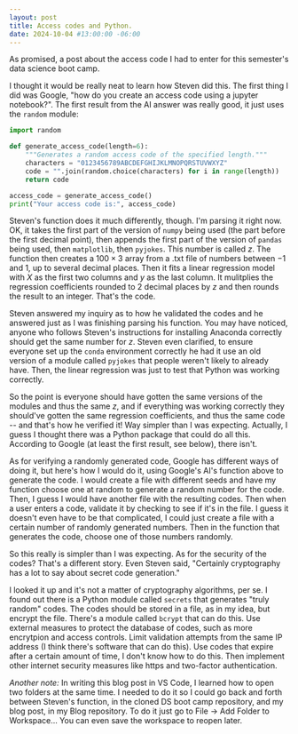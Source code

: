 ```yaml
---
layout: post
title: Access codes and Python.
date: 2024-10-04 #13:00:00 -06:00
---
```

As promised, a post about the access code I had to enter for this semester's data science boot camp.

I thought it would be really neat to learn how Steven did this.  The first thing I did was Google, "how do you create an access code using a jupyter notebook?".  The first result from the AI answer was really good, it just uses the `random` module:

```python
import random

def generate_access_code(length=6):
    """Generates a random access code of the specified length."""
    characters = "0123456789ABCDEFGHIJKLMNOPQRSTUVWXYZ"
    code = "".join(random.choice(characters) for i in range(length))
    return code

access_code = generate_access_code()
print("Your access code is:", access_code)
```

Steven's function does it much differently, though.  I'm parsing it right now.  OK, it takes the first part of the version of `numpy` being used (the part before the first decimal point), then appends the first part of the version of `pandas` being used, then `matplotlib`, then `pyjokes`.  This number is called $z$.  The function then creates a $100\times 3$ array from a .txt file of numbers between $-1$ and $1$, up to several decimal places.  Then it fits a linear regression model with $X$ as the first two columns and $y$ as the last column.  It mulitplies the regression coefficients rounded to 2 decimal places by $z$ and then rounds the result to an integer.  That's the code. 

Steven answered my inquiry as to how he validated the codes and he answered just as I was finishing parsing his function.  You may have noticed, anyone who follows Steven's instructions for installing Anaconda correctly should get the same number for $z$.  Steven even clarified, to ensure everyone set up the `conda` environment correctly he had it use an old version of a module called `pyjokes` that people weren't likely to already have.  Then, the linear regression was just to test that Python was working correctly.

So the point is everyone should have gotten the same versions of the modules and thus the same $z$, and if everything was working correctly they should've gotten the same regression coefficients, and thus the same code -- and that's how he verified it!  Way simpler than I was expecting.  Actually, I guess I thought there was a Python package that could do all this.  According to Google (at least the first result, see below), there isn't.  

As for verifying a randomly generated code, Google has different ways of doing it, but here's how I would do it, using Google's AI's function above to generate the code.  I would create a file with different seeds and have my function choose one at random to generate a random number for the code.  Then, I guess I would have another file with the resulting codes.  Then when a user enters a code, validate it by checking to see if it's in the file.  I guess it doesn't even have to be that complicated, I could just create a file with a certain number of randomly generated numbers.  Then in the function that generates the code, choose one of those numbers randomly.

So this really is simpler than I was expecting.  As for the security of the codes?  That's a different story.  Even Steven said, "Certainly cryptography has a lot to say about secret code generation."  

I looked it up and it's not a matter of cryptography algorithms, per se.  I found out there is a Python module called `secrets` that generates "truly random" codes.  The codes should be stored in a file, as in my idea, but encrypt the file.  There's a module called `bcrypt` that can do this.  Use external measures to protect the database of codes, such as more encrytpion and access controls.  Limit validation attempts from the same IP address (I think there's software that can do this).  Use codes that expire after a certain amount of time, I don't know how to do this.  Then implement other internet security measures like https and two-factor authentication.

*Another note:*  In writing this blog post in VS Code, I learned how to open two folders at the same time.  I needed to do it so I could go back and forth between Steven's function, in the cloned DS boot camp repository, and my blog post, in my Blog repository.  To do it just go to File -> Add Folder to Workspace...  You can even save the workspace to reopen later.
